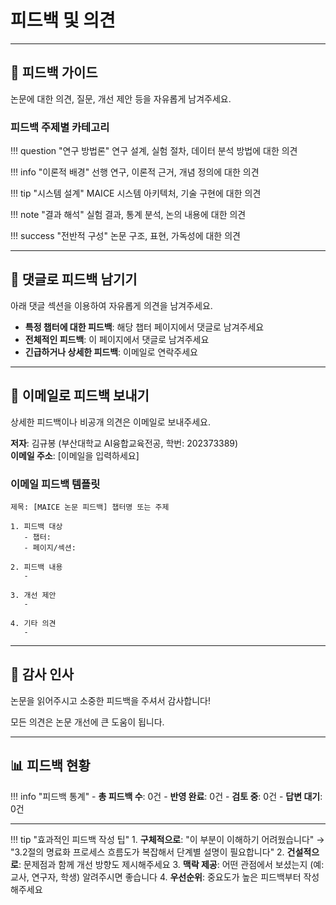 # 피드백 및 의견

---

## 📝 피드백 가이드

논문에 대한 의견, 질문, 개선 제안 등을 자유롭게 남겨주세요.

### 피드백 주제별 카테고리

!!! question "연구 방법론"
    연구 설계, 실험 절차, 데이터 분석 방법에 대한 의견

!!! info "이론적 배경"
    선행 연구, 이론적 근거, 개념 정의에 대한 의견

!!! tip "시스템 설계"
    MAICE 시스템 아키텍처, 기술 구현에 대한 의견

!!! note "결과 해석"
    실험 결과, 통계 분석, 논의 내용에 대한 의견

!!! success "전반적 구성"
    논문 구조, 표현, 가독성에 대한 의견

---

## 💬 댓글로 피드백 남기기

아래 댓글 섹션을 이용하여 자유롭게 의견을 남겨주세요.

- **특정 챕터에 대한 피드백**: 해당 챕터 페이지에서 댓글로 남겨주세요
- **전체적인 피드백**: 이 페이지에서 댓글로 남겨주세요
- **긴급하거나 상세한 피드백**: 이메일로 연락주세요

---

## 📧 이메일로 피드백 보내기

상세한 피드백이나 비공개 의견은 이메일로 보내주세요.

**저자**: 김규봉 (부산대학교 AI융합교육전공, 학번: 202373389)  
**이메일 주소**: [이메일을 입력하세요]

### 이메일 피드백 템플릿

```
제목: [MAICE 논문 피드백] 챕터명 또는 주제

1. 피드백 대상
   - 챕터: 
   - 페이지/섹션: 

2. 피드백 내용
   - 

3. 개선 제안
   - 

4. 기타 의견
   - 
```

---

## 🙏 감사 인사

논문을 읽어주시고 소중한 피드백을 주셔서 감사합니다!

모든 의견은 논문 개선에 큰 도움이 됩니다.

---

## 📊 피드백 현황

!!! info "피드백 통계"
    - **총 피드백 수**: 0건
    - **반영 완료**: 0건
    - **검토 중**: 0건
    - **답변 대기**: 0건

---

!!! tip "효과적인 피드백 작성 팁"
    1. **구체적으로**: "이 부분이 이해하기 어려웠습니다" → "3.2절의 명료화 프로세스 흐름도가 복잡해서 단계별 설명이 필요합니다"
    2. **건설적으로**: 문제점과 함께 개선 방향도 제시해주세요
    3. **맥락 제공**: 어떤 관점에서 보셨는지 (예: 교사, 연구자, 학생) 알려주시면 좋습니다
    4. **우선순위**: 중요도가 높은 피드백부터 작성해주세요

